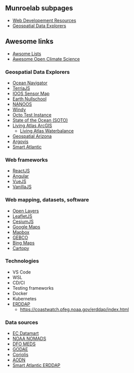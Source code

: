 ## Munroelab subpages
- [Web Developement Resources](web_developement_resources.html)
- [Geospatial Data Explorers](geodataviewer.html)

## Awesome links
- [Awsome Lists](https://github.com/topics/awesome)
- [Awesome Open Climate Science](https://github.com/pangeo-data/awesome-open-climate-science)

### Geospatial Data Explorers
- [Ocean Navigator](http://navigator.oceansdata.ca/public/)
- [TerriaJS](https://map.terria.io/)
- [IOOS Sensor Map](https://sensors.ioos.us/#map)
- [Earth Nullschool](https://earth.nullschool.net/)
- [NANOOS](http://nvs.nanoos.org/Explorer?action=overlay:liveocean_arag)
- [Windy](https://www.windy.com)
- [Octo Test Instance](https://test-www.ogsl.ca/octo)
- [State of the Ocean (SOTO)](https://podaac-tools.jpl.nasa.gov/soto)
- [Living Atlas ArcGIS](https://livingatlas.arcgis.com/en/browse/#d=2&categories=Environment:1111000000)
  - [Living Atlas Waterbalance](https://livingatlas.arcgis.com/waterbalance/)
- [Geospatial Arizona](https://geo.library.arizona.edu/)
- [Argovis](https://argovis.colorado.edu)
- [Smart Atlantic](https://www.smartatlantic.ca/station_alt.html?id=fortune_bay)

### Web frameworks
- [ReactJS](https://reactjs.org/)
- [Angular](https://angular.io/)
- [VueJS](https://vuejs.org/v2/guide/)
- [VanillaJS](http://vanilla-js.com/)

### Web mapping, datasets, software
- [Open Layers](https://openlayers.org/)
- [LeafletJS](https://leafletjs.com/)
- [CesiumJS](https://cesium.com/cesiumjs/)
- [Google Maps](https://developers.google.com/maps/documentation)
- [Mapbox](https://docs.mapbox.com/mapbox-gl-js/examples/)
- [GEBCO](https://download.gebco.net/)
- [Bing Maps](https://www.microsoft.com/en-us/maps/v8-control)
- [Cartopy](https://scitools.org.uk/cartopy/docs/latest/)

### Technologies
- VS Code
- WSL
- CD/CI
- Testing frameworks
- Docker
- Kubernetes
- [ERDDAP](https://coastwatch.pfeg.noaa.gov/erddap/index.html)
  - https://coastwatch.pfeg.noaa.gov/erddap/index.html

### Data sources
- [EC Datamart](https://dd.weather.gc.ca/)
- [NOAA NOMADS](https://www.ncdc.noaa.gov/data-access/model-data/ocean-nomads)
- [DFO MEDS](http://www.meds-sdmm.dfo-mpo.gc.ca/isdm-gdsi/index-eng.html)
- [GODAE](https://nrlgodae1.nrlmry.navy.mil/cgi-bin/datalist.pl?generate=summary)
- [Coriolis](http://www.coriolis.eu.org/Data-Products/Catalogue#/search?from=1&to=30)
- [AODN](https://portal.aodn.org.au/)
- [Smart Atlantic ERDDAP](https://www.smartatlantic.ca/erddap/info/index.html?page=1&itemsPerPage=1000)
